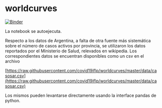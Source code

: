 # worldcurves
[![Binder](https://mybinder.org/badge_logo.svg)](https://mybinder.org/v2/gh/covid19iflp/worldcurves/master?filepath=notebooks%2FBajar%20Datos.ipynb)


La notebook se autoejecuta.

Respecto a los datos de Argentina, a falta de otra fuente más sistemática sobre el número de casos activos por provincia, se utilizaron los datos reportados por el Ministerio de Salud, relevados en wikipedia. Los correspondientes datos se encuentran disponibles como un csv en el archivo 

[https://raw.githubusercontent.com/covid19iflp/worldcurves/master/data/casosar.csv](https://raw.githubusercontent.com/covid19iflp/worldcurves/master/data/casosar.csv)

Los mismos pueden levantarse directamente usando la interface pandas de python.


